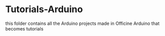 Tutorials-Arduino
=================

this folder contains all the Arduino projects made in Officine Arduino that becomes tutorials